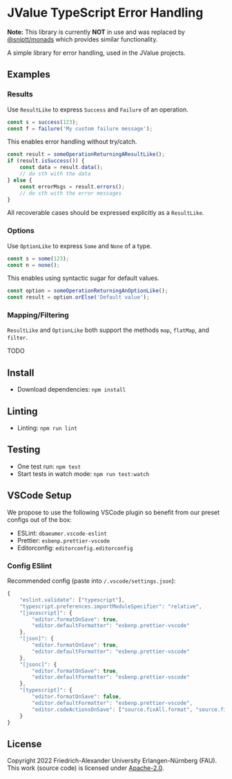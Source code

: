 # JValue TypeScript Error Handling

**Note:** This library is currently **NOT** in use and was replaced by [@sniptt/monads](https://github.com/sniptt-official/monads) which provides similar functionality.

A simple library for error handling, used in the JValue projects.

## Examples

### Results

Use `ResultLike` to express `Success` and `Failure` of an operation.

```javascript
const s = success(123);
const f = failure('My custom failure message');
```

This enables error handling without try/catch.

```javascript
const result = someOperationReturningAResultLike();
if (result.isSuccess()) {
	const data = result.data();
	// do sth with the data
} else {
	const errorMsgs = result.errors();
	// do sth with the error messages
}
```
All recoverable cases should be expressed explicitly as a `ResultLike`.

### Options

Use `OptionLike` to express `Some` and `None` of a type.

```javascript
const s = some(123);
const n = none();
```

This enables using syntactic sugar for default values.

```javascript
const option = someOperationReturningAnOptionLike();
const result = option.orElse('Default value');
```

### Mapping/Filtering

`ResultLike` and `OptionLike` both support the methods `map`, `flatMap`, and `filter`.

TODO


## Install

* Download dependencies: `npm install`

## Linting

* Linting: `npm run lint`

## Testing

* One test run: `npm test`
* Start tests in watch mode: `npm run test:watch`

## VSCode Setup

We propose to use the following VSCode plugin so benefit from our preset configs out of the box:

* ESLint: `dbaeumer.vscode-eslint`
* Prettier: `esbenp.prettier-vscode`
* Editorconfig: `editorconfig.editorconfig`

### Config ESlint

Recommended config (paste into `/.vscode/settings.json`):

```javascript
{
	"eslint.validate": ["typescript"],
	"typescript.preferences.importModuleSpecifier": "relative",
	"[javascript]": {
		"editor.formatOnSave": true,
		"editor.defaultFormatter": "esbenp.prettier-vscode"
	},
	"[json]": {
		"editor.formatOnSave": true,
		"editor.defaultFormatter": "esbenp.prettier-vscode"
	},
	"[jsonc]": {
		"editor.formatOnSave": true,
		"editor.defaultFormatter": "esbenp.prettier-vscode"
	},
	"[typescript]": {
		"editor.formatOnSave": false,
		"editor.defaultFormatter": "esbenp.prettier-vscode",
		"editor.codeActionsOnSave": ["source.fixAll.format", "source.fixAll.eslint"]
	}
}
```


## License

Copyright 2022 Friedrich-Alexander University Erlangen-Nürnberg (FAU).
This work (source code) is licensed under [Apache-2.0](./LICENSE).
